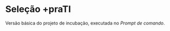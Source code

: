 <h1>Seleção +praTI</h1>
Versão básica do projeto de incubação, executada no <i>Prompt de comando</i>.